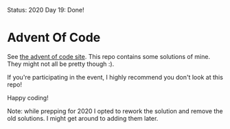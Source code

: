Status: 2020 Day 19: Done!

# Advent Of Code

See [the advent of code site](https://adventofcode.com). This repo contains some solutions of mine. They might not all be pretty though :).

If you're participating in the event, I highly recommend you don't look at this repo!

Happy coding!

Note: while prepping for 2020 I opted to rework the solution and remove the old solutions. I might get around to adding them later.
